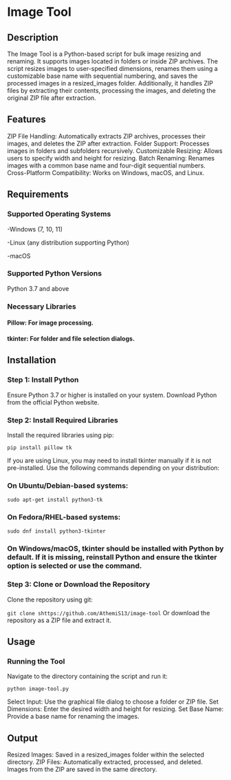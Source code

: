 # Image Tool
## Description
The Image Tool is a Python-based script for bulk image resizing and renaming. It supports images located in folders or inside ZIP archives. The script resizes images to user-specified dimensions, renames them using a customizable base name with sequential numbering, and saves the processed images in a resized_images folder.
Additionally, it handles ZIP files by extracting their contents, processing the images, and deleting the original ZIP file after extraction.

## Features
ZIP File Handling: Automatically extracts ZIP archives, processes their images, and deletes the ZIP after extraction.
Folder Support: Processes images in folders and subfolders recursively.
Customizable Resizing: Allows users to specify width and height for resizing.
Batch Renaming: Renames images with a common base name and four-digit sequential numbers.
Cross-Platform Compatibility: Works on Windows, macOS, and Linux.
## Requirements
### Supported Operating Systems
-Windows (7, 10, 11)

-Linux (any distribution supporting Python)

-macOS
### Supported Python Versions
Python 3.7 and above
### Necessary Libraries

#### Pillow: For image processing.
#### tkinter: For folder and file selection dialogs.

## Installation
### Step 1: Install Python
Ensure Python 3.7 or higher is installed on your system. Download Python from the official Python website.

### Step 2: Install Required Libraries
Install the required libraries using pip:

```pip install pillow tk```

If you are using Linux, you may need to install tkinter manually if it is not pre-installed. Use the following commands depending on your distribution:

### On Ubuntu/Debian-based systems:

```sudo apt-get install python3-tk```

### On Fedora/RHEL-based systems:

```sudo dnf install python3-tkinter```

### On Windows/macOS, tkinter should be installed with Python by default. If it is missing, reinstall Python and ensure the tkinter option is selected or use the command.

### Step 3: Clone or Download the Repository
Clone the repository using git:

```git clone shttps://github.com/AthemiS13/image-tool```
Or download the repository as a ZIP file and extract it.

## Usage

### Running the Tool

Navigate to the directory containing the script and run it:

```python image-tool.py```

Select Input: Use the graphical file dialog to choose a folder or ZIP file.
Set Dimensions: Enter the desired width and height for resizing.
Set Base Name: Provide a base name for renaming the images.
## Output
Resized Images: Saved in a resized_images folder within the selected directory.
ZIP Files: Automatically extracted, processed, and deleted. Images from the ZIP are saved in the same directory.
